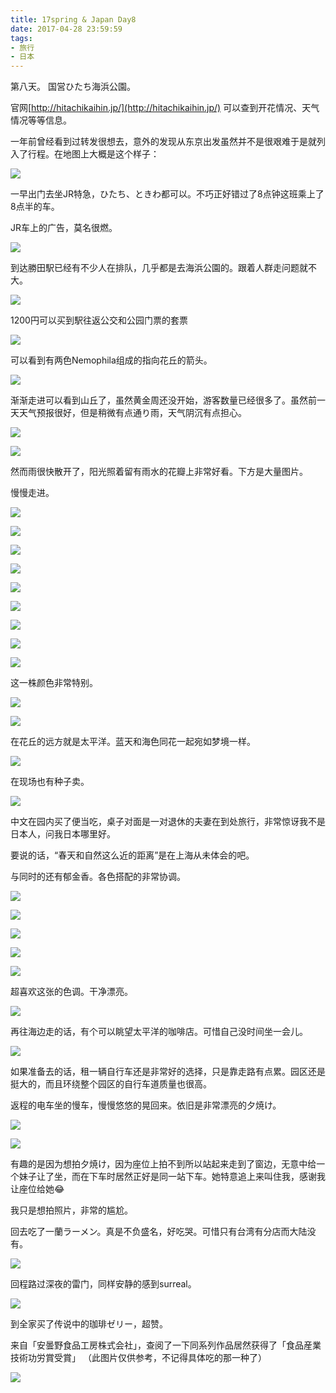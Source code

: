 ```yaml
---
title: 17spring & Japan Day8
date: 2017-04-28 23:59:59
tags: 
- 旅行
- 日本
---
```

 第八天。 国営ひたち海浜公園。
 
  


官网[http://hitachikaihin.jp/](http://hitachikaihin.jp/)
可以查到开花情况、天气情况等等信息。

一年前曾经看到过转发很想去，意外的发现从东京出发虽然并不是很艰难于是就列入了行程。在地图上大概是这个样子：

<a data-flickr-embed="true"  href="https://www.flickr.com/gp/148985391@N02/Eu4Jv2" title="IMG_8979">![](https://c1.staticflickr.com/5/4270/33923828154_1cae363ae5.jpg)</a>

一早出门去坐JR特急，ひたち、ときわ都可以。不巧正好错过了8点钟这班乘上了8点半的车。  

JR车上的广告，莫名很燃。


<a data-flickr-embed="true"  href="https://www.flickr.com/gp/148985391@N02/3V1267" title="IMG_8981">![](https://c1.staticflickr.com/5/4252/34765633115_740d01d00a_c.jpg)</a>

到达勝田駅已经有不少人在排队，几乎都是去海浜公園的。跟着人群走问题就不大。

<a data-flickr-embed="true"  href="https://www.flickr.com/gp/148985391@N02/t2z29E" title="IMG_9004">![](https://c1.staticflickr.com/5/4249/34765634405_056984327f_c.jpg)</a>

1200円可以买到駅往返公交和公园门票的套票

<a data-flickr-embed="true"  href="https://www.flickr.com/gp/148985391@N02/79z067" title="IMG_9678">![](https://c1.staticflickr.com/5/4180/34726020486_22c9bf4611.jpg)</a>

可以看到有两色Nemophila组成的指向花丘的箭头。

<a data-flickr-embed="true"  href="https://www.flickr.com/gp/148985391@N02/Gx8s89" title="IMG_9013">![](https://c1.staticflickr.com/5/4182/34765636825_4dbcee32b9_b.jpg)</a>

渐渐走进可以看到山丘了，虽然黄金周还没开始，游客数量已经很多了。虽然前一天天气预报很好，但是稍微有点通り雨，天气阴沉有点担心。

<a data-flickr-embed="true"  href="https://www.flickr.com/gp/148985391@N02/Ncn888" title="IMG_9015">![](https://c1.staticflickr.com/5/4178/34725972716_7d328b2fff_b.jpg)</a>

<a data-flickr-embed="true"  href="https://www.flickr.com/gp/148985391@N02/4482i4" title="IMG_9351">![](https://c1.staticflickr.com/5/4174/33923856374_e27cd15b1c_h.jpg)</a>

然而雨很快散开了，阳光照着留有雨水的花瓣上非常好看。下方是大量图片。

慢慢走进。

<a data-flickr-embed="true"  href="https://www.flickr.com/gp/148985391@N02/ujPy0v" title="IMG_9164">![](https://c1.staticflickr.com/5/4194/34765661405_82867fb0d4_h.jpg)</a>

<a data-flickr-embed="true"  href="https://www.flickr.com/gp/148985391@N02/X76R4f" title="IMG_9092">![](https://c1.staticflickr.com/5/4269/34765639405_fc1cfea4ca_b.jpg)</a>

<a data-flickr-embed="true"  href="https://www.flickr.com/gp/148985391@N02/t38R81" title="IMG_9093">![](https://c1.staticflickr.com/5/4165/34765642025_4ba3450c4c_b.jpg)</a>


<a data-flickr-embed="true"  href="https://www.flickr.com/gp/148985391@N02/7570SP" title="IMG_9140副本">![](https://c1.staticflickr.com/5/4274/34765651695_fa1a2719de_b.jpg)</a>

<a data-flickr-embed="true"  href="https://www.flickr.com/gp/148985391@N02/d479S0" title="IMG_9172">![](https://c1.staticflickr.com/5/4272/34725992926_c243e7c80a_h.jpg)</a>

<a data-flickr-embed="true"  href="https://www.flickr.com/gp/148985391@N02/6Bx7WM" title="IMG_9142">![](https://c1.staticflickr.com/5/4226/34725984756_a5c002b47b_h.jpg)</a>

<a data-flickr-embed="true"  href="https://www.flickr.com/gp/148985391@N02/vY8W42" title="IMG_9188">![](https://c1.staticflickr.com/5/4202/33957306813_9dba313f36_h.jpg)</a>

<a data-flickr-embed="true"  href="https://www.flickr.com/gp/148985391@N02/6C9U7U" title="IMG_9143">![](https://c1.staticflickr.com/5/4173/34765655835_f0a5b82d38_h.jpg)</a>

<a data-flickr-embed="true"  href="https://www.flickr.com/gp/148985391@N02/9NF77U" title="IMG_9146">![](https://c1.staticflickr.com/5/4190/34725986586_cd29acc159_h.jpg)</a>

这一株颜色非常特别。

<a data-flickr-embed="true"  href="https://www.flickr.com/gp/148985391@N02/1UD38H" title="IMG_9394">![](https://c1.staticflickr.com/5/4226/34726000486_04e9a548df_h.jpg)</a>

<a data-flickr-embed="true"  href="https://www.flickr.com/gp/148985391@N02/Fe92a3" title="IMG_9138">![](https://c1.staticflickr.com/5/4174/34765646975_85b2e53a62_b.jpg)</a>

在花丘的远方就是太平洋。蓝天和海色同花一起宛如梦境一样。

<a data-flickr-embed="true"  href="https://www.flickr.com/photos/148985391@N02/34725998986/in/photostream/" title="IMG_9285副本">![](https://c1.staticflickr.com/5/4222/34725998986_41ff6de074_h.jpg)</a>


在现场也有种子卖。

<a data-flickr-embed="true"  href="https://www.flickr.com/gp/148985391@N02/didA25" title="IMG_9134">![](https://c1.staticflickr.com/5/4203/34765644495_00d861795a_b.jpg)</a>

中文在园内买了便当吃，桌子对面是一对退休的夫妻在到处旅行，非常惊讶我不是日本人，问我日本哪里好。

要说的话，“春天和自然这么近的距离”是在上海从未体会的吧。

与同时的还有郁金香。各色搭配的非常协调。

<a data-flickr-embed="true"  href="https://www.flickr.com/gp/148985391@N02/Hj1o50" title="IMG_9437">![](https://c1.staticflickr.com/5/4268/34380771100_e2d5075f50_h.jpg)</a>


<a data-flickr-embed="true"  href="https://www.flickr.com/gp/148985391@N02/7Q38T7" title="IMG_9465">![](https://c1.staticflickr.com/5/4181/34726007876_f2a25d7914_b.jpg)</a>

<a data-flickr-embed="true"  href="https://www.flickr.com/gp/148985391@N02/91990h" title="IMG_9484">![](https://c1.staticflickr.com/5/4250/34380778330_83358e9e3f_b.jpg)</a>

<a data-flickr-embed="true"  href="https://www.flickr.com/gp/148985391@N02/5DQ07L" title="IMG_9599">![](https://c1.staticflickr.com/5/4164/34765688915_e06eb63a5d_b.jpg)</a>

<a data-flickr-embed="true"  href="https://www.flickr.com/gp/148985391@N02/7M7050" title="IMG_9590">![](https://c1.staticflickr.com/5/4274/33958330183_ce0e9d7043_b.jpg)</a>

超喜欢这张的色调。干净漂亮。

<a data-flickr-embed="true"  href="https://www.flickr.com/gp/148985391@N02/8U0421" title="IMG_9492">![](https://c1.staticflickr.com/5/4183/33957318563_34b085a876_h.jpg)</a>

再往海边走的话，有个可以眺望太平洋的咖啡店。可惜自己没时间坐一会儿。

<a data-flickr-embed="true"  href="https://www.flickr.com/gp/148985391@N02/7r1HU0" title="IMG_9547">![](https://c1.staticflickr.com/5/4176/34726014176_99ffafe948_b.jpg)</a>

如果准备去的话，租一辆自行车还是非常好的选择，只是靠走路有点累。园区还是挺大的，而且环绕整个园区的自行车道质量也很高。

返程的电车坐的慢车，慢慢悠悠的晃回来。依旧是非常漂亮的夕焼け。

<a data-flickr-embed="true"  href="https://www.flickr.com/gp/148985391@N02/2u961C" title="IMG_9630副本">![](https://c1.staticflickr.com/5/4250/34380783040_ae709270cf_b.jpg)</a>

<a data-flickr-embed="true"  href="https://www.flickr.com/gp/148985391@N02/39p78G" title="IMG_9663">![](https://c1.staticflickr.com/5/4248/34726019636_966e96e79b_c.jpg)</a>

有趣的是因为想拍夕焼け，因为座位上拍不到所以站起来走到了窗边，无意中给一个妹子让了坐，而在下车时居然正好是同一站下车。她特意追上来叫住我，感谢我让座位给她😂

我只是想拍照片，非常的尴尬。

回去吃了一蘭ラーメン。真是不负盛名，好吃哭。可惜只有台湾有分店而大陆没有。

<a data-flickr-embed="true"  href="https://www.flickr.com/gp/148985391@N02/5Ub6Fg" title="IMG_9673">![](https://c1.staticflickr.com/5/4162/34380784920_9a6a3f47bf_b.jpg)</a>

回程路过深夜的雷门，同样安静的感到surreal。

<a data-flickr-embed="true"  href="https://www.flickr.com/gp/148985391@N02/1E6333" title="IMG_9677">![](https://c1.staticflickr.com/5/4193/34381636610_09e9079017_b.jpg)</a>

到全家买了传说中的珈琲ゼリー，超赞。

来自「安曇野食品工房株式会社」，查阅了一下同系列作品居然获得了「食品産業技術功労賞受賞」
（此图片仅供参考，不记得具体吃的那一种了）
  
<a data-flickr-embed="true"  href="https://www.flickr.com/gp/148985391@N02/219938" title="syokai_dessert_087_3">![](https://c1.staticflickr.com/5/4195/34381716110_0699c59932.jpg)</a>